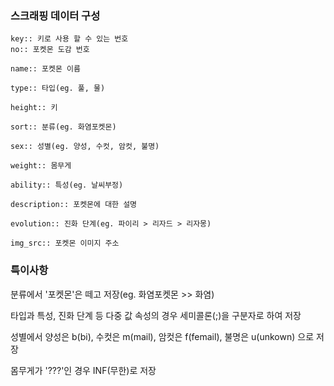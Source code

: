 ### 스크래핑 데이터  구성


    key:: 키로 사용 할 수 있는 번호
    no:: 포켓몬 도감 번호
    
    name:: 포켓몬 이름
    
    type:: 타입(eg. 풀, 물)
    
    height:: 키
    
    sort:: 분류(eg. 화염포켓몬)
    
    sex:: 성별(eg. 양성, 수컷, 암컷, 불명)
    
    weight:: 몸무게
    
    ability:: 특성(eg. 날씨부정)
    
    description:: 포켓몬에 대한 설명
    
    evolution:: 진화 단계(eg. 파이리 > 리자드 > 리자몽)
    
    img_src:: 포켓몬 이미지 주소


### 특이사항

분류에서 '포켓몬'은 떼고 저장(eg. 화염포켓몬 >> 화염)

타입과 특성, 진화 단계 등 다중 값 속성의 경우 세미콜론(;)을 구분자로 하여 저장

성별에서 양성은 b(bi), 수컷은 m(mail), 암컷은 f(femail), 불명은 u(unkown) 으로 저장

몸무게가 '???'인 경우 INF(무한)로 저장
